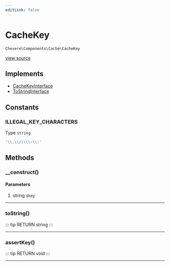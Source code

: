 ```yaml
---
editLink: false
---
```


# CacheKey

`Chevere\Components\Cache\CacheKey`

[view source](https://github.com/chevere/chevere/blob/master/src/Chevere/Components/Cache/CacheKey.php)

## Implements

- [CacheKeyInterface](../../Interfaces/Cache/CacheKeyInterface.md)
- [ToStringInterface](../../Interfaces/Common/ToStringInterface.md)

## Constants

### ILLEGAL_KEY_CHARACTERS

Type `string`

```php
'\\.\\/\\\\~\\:'
```

## Methods

### __construct()

#### Parameters

1. string `$key`

---

### toString()

::: tip RETURN
string
:::

---

### assertKey()

::: tip RETURN
void
:::

---
